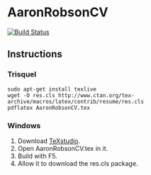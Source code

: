 # AaronRobsonCV

[![Build Status](https://travis-ci.org/AaronRobson/AaronRobsonCV.svg?branch=master)](https://travis-ci.org/AaronRobson/AaronRobsonCV)

## Instructions

### Trisquel

````{bash}
sudo apt-get install texlive
wget -O res.cls http://www.ctan.org/tex-archive/macros/latex/contrib/resume/res.cls
pdflatex AaronRobsonCV.tex
````

### Windows

1. Download [TeXstudio](http://texstudio.sourceforge.net/).
2. Open AaronRobsonCV.tex in it.
3. Build with F5.
4. Allow it to download the res.cls package.
